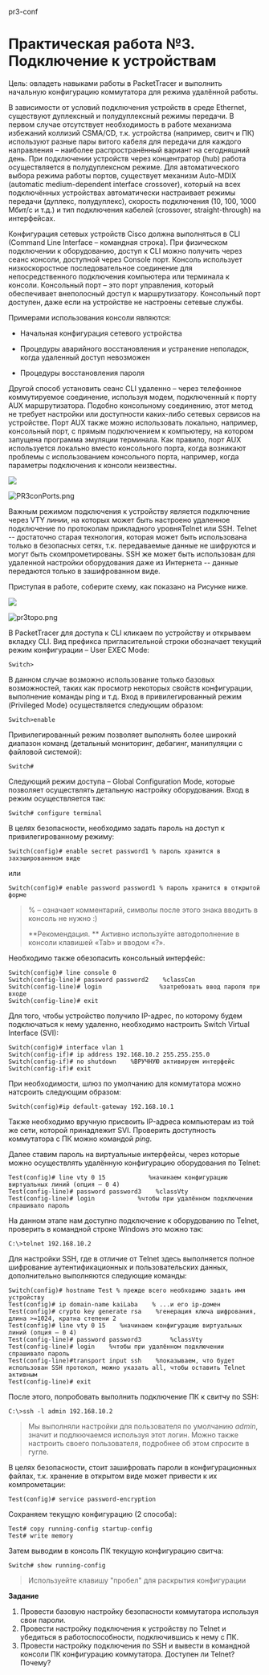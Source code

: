 pr3-conf

# Практическая работа №3. Подключение к устройствам

Цель: овладеть навыками работы в PacketTracer и выполнить начальную конфигурацию коммутатора для режима удалённой работы.

В зависимости от условий подключения устройств в среде Ethernet, существуют дуплексный и полудуплексный режимы передачи. В первом случае отсутствует необходимость в работе механизма избежаний коллизий CSMA/CD, т.к. устройства \(например, свитч и ПК\) используют разные пары витого кабеля для передачи для каждого направления – наиболее распространённый вариант на сегодняшний день. При подключении устройств через концентратор \(hub\) работа осуществляется в полудуплексном режиме. Для автоматического выбора режима работы портов, существует механизм Auto-MDIX \(automatic medium-dependent interface crossover\), который на всех подключённых устройствах автоматически настраивает режимы передачи \(дуплекс, полудуплекс\), скорость подключения \(10, 100, 1000 Мбит/с и т.д.\) и тип подключения кабелей \(crossover, straight-through\) на интерфейсах.

Конфигурация сетевых устройств Cisco должна выполняться в CLI \(Command Line Interface – командная строка\). При физическом подключении к оборудованию, доступ к CLI можно получить через сеанс консоли, доступной через Console порт. Консоль использует низкоскоростное последовательное соединение для непосредственного подключения компьютера или терминала к консоли. Консольный порт – это порт управления, который обеспечивает внеполосный доступ к маршрутизатору. Консольный порт доступен, даже если на устройстве не настроены сетевые службы.

Примерами использования консоли являются:

* Начальная конфигурация сетевого устройства

* Процедуры аварийного восстановления и устранение неполадок, когда удаленный доступ невозможен

* Процедуры восстановления пароля

Другой способ установить сеанс CLI удаленно – через телефонное коммутируемое соединение, используя модем, подключенный к порту AUX маршрутизатора. Подобно консольному соединению, этот метод не требует настройки или доступности каких-либо сетевых сервисов на устройстве. Порт AUX также можно использовать локально, например, консольный порт, с прямым подключением к компьютеру, на котором запущена программа эмуляции терминала. Как правило, порт AUX используется локально вместо консольного порта, когда возникают проблемы с использованием консольного порта, например, когда параметры подключения к консоли неизвестны.

![](/assets/PR3conPorts.png)

![PR3conPorts.png](../_resources/1365184bf1284e1bbad06b8e94176202.png)

Важным режимом подключения к устройству является подключение через VTY линии, на которых может быть настроено удаленное подключение по протоколам прикладного уровняTelnet или SSH. Telnet -- достаточно старая технология, которая может быть использована только в безопасных сетях, т.к. передаваемые данные не шифруются и могут быть скомпрометированы.  SSH же может быть использован для удаленной настройки оборудования даже из Интернета -- данные передаются только в зашифрованном виде.

Приступая в работе, соберите схему, как показано на Рисунке ниже.

![](/assets/pr3topo.png)

![pr3topo.png](../_resources/b13992adc57d46d59ea568d42000fc58.png)


В PacketTracer для доступа к CLI кликаем по устройству и открываем вкладку CLI. Вид префикса пригласительной строки обозначает текущий режим конфигурации – User EXEC Mode:

```
Switch>
```

В данном случае возможно использование только базовых возможностей, таких как просмотр некоторых свойств конфигурации, выполнение команды ping и т.д. Вход в привилегированный режим \(Privileged Mode\) осуществляется следующим образом:

```
Switch>enable
```

Привилегированный режим  позволяет выполнять более широкий диапазон команд \(детальный мониторинг, дебагинг, манипуляции с файловой системой\):

```
Switch#
```

Следующий режим доступа – Global Configuration Mode, которые позволяет осуществлять детальную настройку оборудования. Вход в режим осуществляется так:

```
Switch# configure terminal
```

В целях безопасности, необходимо задать пароль на доступ к привилегированному режиму:

```
Switch(config)# enable secret password1 % пароль хранится в захэшированнном виде
```

или

```
Switch(config)# enable password password1 % пароль хранится в открытой форме
```

> % – означает комментарий, символы после этого знака вводить в консоль не нужно :\)
>
> **Рекомендация. ** Активно используйте автодополнение в консоли клавишей «Tab» и вводом «?».

Необходимо также обезопасить консольный интерфейс:

```
Switch(config)# line console 0
Switch(config-line)# password password2    %classCon
Switch(config-line)# login                %затребовать ввод пароля при входе
Switch(config-line)# exit
```

Для того, чтобы устройство получило IP-адрес, по которому будем подключаться к нему удаленно, необходимо настроить Switch Virtual Interface \(SVI\):

```
Switch(config)# interface vlan 1
Switch(config-if)# ip address 192.168.10.2 255.255.255.0
Switch(config-if)# no shutdown    %ВРУЧНУЮ активируем интерфейс 
Switch(config-if)# exit
```

При необходимости, шлюз по умолчанию для коммутатора можно натсроить следующим образом:

```
Switch(config)#ip default-gateway 192.168.10.1
```

Также необходимо вручную присвоить IP-адреса компьютерам из той же сети, которой принадлежит SVI. Проверить доступность коммутатора с ПК можно командой _ping_.

Далее ставим пароль на виртуальные интерфейсы, через которые можно осуществлять удалённую конфигурацию оборудования по Telnet:

```
Test(config)# line vty 0 15            %начинаем конфигурацию виртуальных линий (опция – 0 4)
Test(config-line)# password password3    %classVty
Test(config-line)# login            %чтобы при удалённом подключении спрашивало пароль
```

На данном этапе нам доступно подключение к оборудованию по Telnet, проверить в командной строке Windows это можно так:

```
C:\>telnet 192.168.10.2
```

Для настройки SSH, где в отличие от Telnet здесь выполняется полное шифрование аутентификационных и пользовательских данных, дополнительно выполняются следующие команды:

```
Switch(config)# hostname Test % прежде всего необходимо задать имя устройству
Test(config)# ip domain-name kaiLaba    % ...и его ip-домен
Test(config)# crypto key generate rsa    %генерация ключа шифрования, длина >=1024, кратна степени 2
Test(config)# line vty 0 15    %начинаем конфигурацию виртуальных линий (опция – 0 4)
Test(config-line)# password password3        %classVty
Test(config-line)# login    %чтобы при удалённом подключении спрашивало пароль
Test(config-line)#transport input ssh    %показываем, что будет использован SSH протокол, можно указать all, чтобы оставить Telnet активным
Test(config-line)# exit
```

После этого, попробовать выполнить подключение ПК к свитчу по SSH:

```
C:\>ssh -l admin 192.168.10.2
```

> Мы выполняли настройки для пользователя по умолчанию _admin_, значит и подлкючаемся используя этот логин. Можно также настроить своего пользователя, подробнее об этом спросите в гугле.

В целях безопасности, стоит зашифровать пароли в конфигурационных файлах, т.к. хранение в открытом виде может привести к их компрометации:

```
Test(config)# service password-encryption
```

Сохраняем текущую конфигурацию \(2 способа\):

```
Test# copy running-config startup-config
Test# write memory
```

Затем выводим в консоль ПК текущую конфигурацию свитча:

```
Switch# show running-config
```

> Используейте клавишу "пробел" для раскрытия конфигурации

**Задание**

1. Провести базовую настройку безопасности коммутатора используя свои пароли.
2. Провести настройку подключения к устройству по Telnet и убедиться в работоспособности, подключившись к нему с ПК.
3. Провести настройку подключения по SSH и вывести в командной консоли ПК конфигурацию коммутатора. Доступен ли Telnet? Почему?

